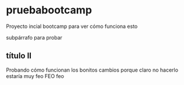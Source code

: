 # pruebabootcamp
Proyecto incial bootcamp para ver cómo funciona esto

subpárrafo para probar 

## título II

Probando cómo funcionan los bonitos cambios porque claro no hacerlo estaría muy feo
FEO feo
